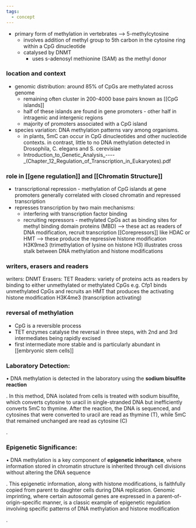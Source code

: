 ```yaml
---
tags:
  - concept
---
```


- primary form of methylation in vertebrates --> 5-methylcytosine
	- involves addition of methyl group to 5th carbon in the cytosine ring within a CpG dinucleotide
	- catalysed by DNMT
		- uses s-adenosyl methionine (SAM) as the methyl donor

### location and context
- genomic distribution: around 85% of CpGs are methylated across genome
	- remaining often cluster in 200-4000 base pairs known as [[CpG islands]]
	- half of these islands are found in gene promoters - other half in intragenic and intergenic regions
	- majority of promoters associated with a CpG island
- species variation: DNA methylation patterns vary among organisms. 
	- in plants, 5mC can occur in CpG dinucleotides and other nucleotide contexts. in contrast, little to no DNA methylation detected in Drosophila, C. elegans and S. cerevisiae
	- Introduction_to_Genetic_Analysis_----_(Chapter_12_Regulation_of_Transcription_in_Eukaryotes).pdf


### role in [[gene regulation]] and [[Chromatin Structure]]
- transcriptional repression - methylation of CpG islands at gene promoters generally correlated with closed chromatin and repressed transcription
- represses transcription by two main mechanisms:
	- interfering with transcription factor binding
	- recruiting repressors - methylated CpGs act as binding sites for methyl binding domain proteins (MBD) --> these act as readers of DNA modification, recruit transcription [[Corepressors]] like HDAC or HMT --> these produce the repressive histone modification H3K9me3 (trimethylation of lysine on histone H3) 
	illustrates cross stalk between DNA methylation and histone modifications


### writers, erasers and readers
writers: DNMT
Erasers: TET
Readers: variety of proteins acts as readers by binding to either unmethylated or methylated CpGs
	e.g. Cfp1 binds unmethylated CpGs and recruits an HMT that produces the activating histone modification H3K4me3 (transcription activating)



### reversal of methylation
- CpG is a reversible process
- TET enzymes catalyse the reversal in three steps, with 2nd and 3rd intermediates being rapidly excised
- first intermediate more stable and is particularly abundant in [[embryonic stem cells]]


### Laboratory Detection:

• DNA methylation is detected in the laboratory using the **sodium bisulfite reaction**

. In this method, DNA isolated from cells is treated with sodium bisulfite, which converts cytosine to uracil in single-stranded DNA but inefficiently converts 5mC to thymine. After the reaction, the DNA is sequenced, and cytosines that were converted to uracil are read as thymine (T), while 5mC that remained unchanged are read as cytosine (C)

.

### Epigenetic Significance:

• DNA methylation is a key component of **epigenetic inheritance**, where information stored in chromatin structure is inherited through cell divisions without altering the DNA sequence

. This epigenetic information, along with histone modifications, is faithfully copied from parent to daughter cells during DNA replication. Genomic imprinting, where certain autosomal genes are expressed in a parent-of-origin-specific manner, is a classic example of epigenetic regulation involving specific patterns of DNA methylation and histone modification

.
